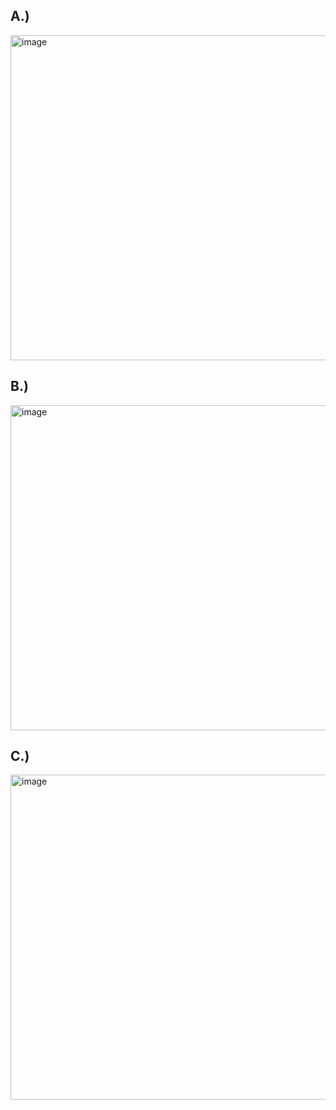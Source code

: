 ## A.)
<img width="520" alt="image" src="https://github.com/user-attachments/assets/db8f31cc-c9fe-40b1-93eb-f7606da8c948" /><br>
## B.)
<img width="520" alt="image" src="https://github.com/user-attachments/assets/1cc86404-211d-4af5-97f2-66ba081110af" /><br>
## C.)
<img width="520" alt="image" src="https://github.com/user-attachments/assets/407df738-11b9-4240-a3e2-1021b993238e" />

